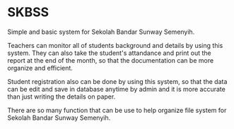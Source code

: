 # SKBSS
Simple and basic system for Sekolah Bandar Sunway Semenyih.

Teachers can monitor all of students background and details by using this system.
They can also take the student's attandance and print out the report at the end of the month, so that the
documentation can be more organize and efficient.

Student registration also can be done by using this system, so that the data can be edit and save in database
anytime by admin and it is more accurate than just writing the details on paper.

There are so many function that can be use to help organize file system for Sekolah Bandar Sunway Semenyih.

